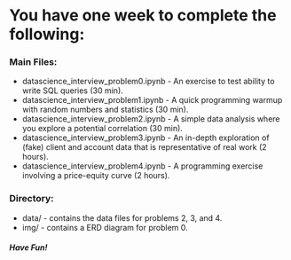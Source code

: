 # You have one week to complete the following:
 
### Main Files:
* datascience_interview_problem0.ipynb - An exercise to test ability to write SQL queries (30 min).
* datascience_interview_problem1.ipynb - A quick programming warmup with random numbers and statistics (30 min).
* datascience_interview_problem2.ipynb - A simple data analysis where you explore a potential correlation (30 min).
* datascience_interview_problem3.ipynb - An in-depth exploration of (fake) client and account data that is representative of real work (2 hours).
* datascience_interview_problem4.ipynb - A programming exercise involving a price-equity curve (2 hours).

### Directory:
* data/ - contains the data files for problems 2, 3, and 4.
* img/ - contains a ERD diagram for problem 0.

##### Have Fun!
